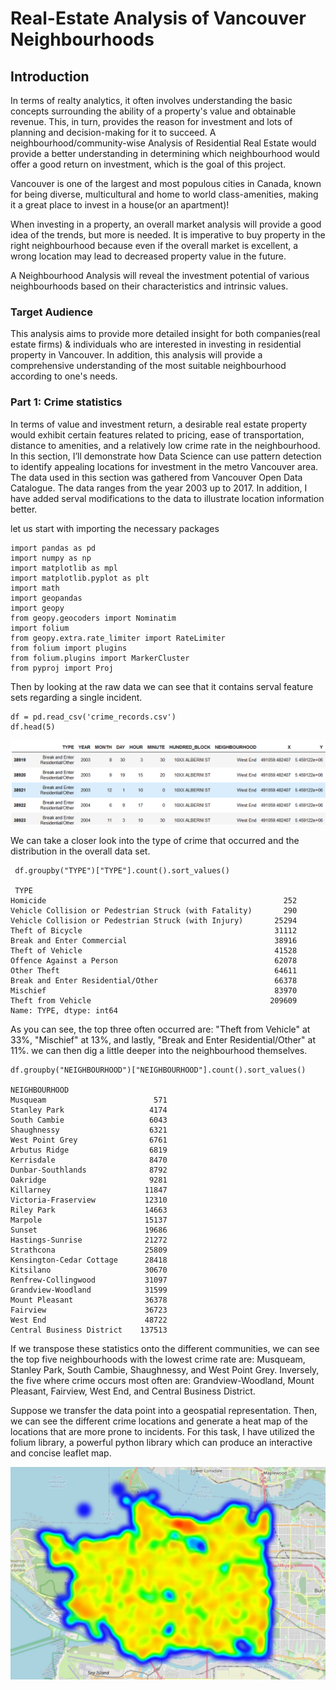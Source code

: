 # Real-Estate Analysis of Vancouver Neighbourhoods

## Introduction

In terms of realty analytics, it often involves understanding the basic concepts surrounding the ability of a property's value and obtainable revenue. This, in turn, provides the reason for investment and lots of planning and decision-making for it to succeed. A neighbourhood/community-wise Analysis of Residential Real Estate would provide a better understanding in determining which neighbourhood would offer a good return on investment, which is the goal of this project.

Vancouver is one of the largest and most populous cities in Canada, known for being diverse, multicultural and home to world class-amenities, making it a great place to invest in a house(or an apartment)!

When investing in a property, an overall market analysis will provide a good idea of the trends, but more is needed. It is imperative to buy property in the right neighbourhood because even if the overall market is excellent, a wrong location may lead to decreased property value in the future.

A Neighbourhood Analysis will reveal the investment potential of various neighbourhoods based on their characteristics and intrinsic values.

### Target Audience

This analysis aims to provide more detailed insight for both companies(real estate firms) & individuals who are interested in investing in residential property in Vancouver. In addition, this analysis will provide a comprehensive understanding of the most suitable neighbourhood according to one's needs.


### Part 1: Crime statistics

In terms of value and investment return, a desirable real estate property would exhibit certain features related to pricing, ease of transportation, distance to amenities, and a relatively low crime rate in the neighbourhood. In this section, I’ll demonstrate how Data Science can use pattern detection to identify appealing locations for investment in the metro Vancouver area. The data used in this section was gathered from Vancouver Open Data Catalogue. The data ranges from the year 2003 up to 2017. In addition, I have added serval modifications to the data to illustrate location information better. 

let us start with importing the necessary packages
```
import pandas as pd  
import numpy as np
import matplotlib as mpl
import matplotlib.pyplot as plt
import math
import geopandas
import geopy
from geopy.geocoders import Nominatim
import folium
from geopy.extra.rate_limiter import RateLimiter
from folium import plugins
from folium.plugins import MarkerCluster
from pyproj import Proj
```

Then by looking at the raw data we can see that it contains serval feature sets regarding a single incident. 
```
df = pd.read_csv('crime_records.csv')
df.head(5)
```
![Image](Capture0.PNG)

We can take a closer look into the type of crime that occurred and the distribution in the overall data set. 
```
 df.groupby("TYPE")["TYPE"].count().sort_values()
 
 TYPE
Homicide                                                     252
Vehicle Collision or Pedestrian Struck (with Fatality)       290
Vehicle Collision or Pedestrian Struck (with Injury)       25294
Theft of Bicycle                                           31112
Break and Enter Commercial                                 38916
Theft of Vehicle                                           41528
Offence Against a Person                                   62078
Other Theft                                                64611
Break and Enter Residential/Other                          66378
Mischief                                                   83970
Theft from Vehicle                                        209609
Name: TYPE, dtype: int64
```

As you can see, the top three often occurred are: "Theft from Vehicle" at 33%, "Mischief" at 13%, and lastly, "Break and Enter Residential/Other" at 11%. 
we can then dig a little deeper into the neighbourhood themselves. 

```
df.groupby("NEIGHBOURHOOD")["NEIGHBOURHOOD"].count().sort_values()

NEIGHBOURHOOD
Musqueam                        571
Stanley Park                   4174
South Cambie                   6043
Shaughnessy                    6321
West Point Grey                6761
Arbutus Ridge                  6819
Kerrisdale                     8470
Dunbar-Southlands              8792
Oakridge                       9281
Killarney                     11847
Victoria-Fraserview           12310
Riley Park                    14663
Marpole                       15137
Sunset                        19686
Hastings-Sunrise              21272
Strathcona                    25809
Kensington-Cedar Cottage      28418
Kitsilano                     30670
Renfrew-Collingwood           31097
Grandview-Woodland            31599
Mount Pleasant                36378
Fairview                      36723
West End                      48722
Central Business District    137513
```

If we transpose these statistics onto the different communities, we can see the top five neighbourhoods with the lowest crime rate are: Musqueam, Stanley Park, South Cambie, Shaughnessy, and West Point Grey. Inversely, the five where crime occurs most often are: Grandview-Woodland, Mount Pleasant, Fairview, West End, and Central Business District. 

Suppose we transfer the data point into a geospatial representation. Then, we can see the different crime locations and generate a heat map of the locations that are more prone to incidents. For this task, I have utilized the folium library, a powerful python library which can produce an interactive and concise leaflet map. 

![heatmap](Capture4.PNG)



